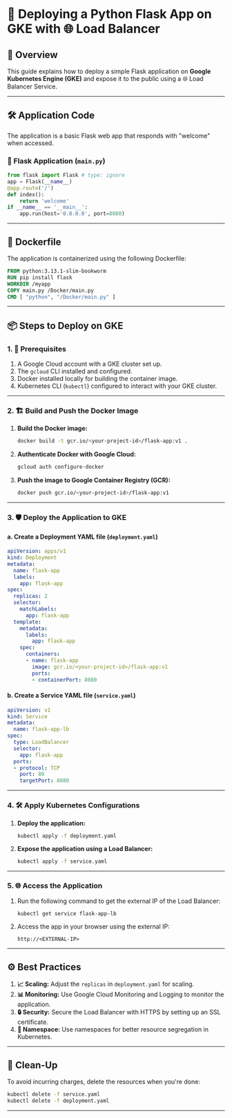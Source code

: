 
# 🚀 Deploying a Python Flask App on GKE with 🌐 Load Balancer

## 📝 Overview

This guide explains how to deploy a simple Flask application on **Google Kubernetes Engine (GKE)** and expose it to the public using a 🌐 Load Balancer Service.

---

## 🛠️ Application Code

The application is a basic Flask web app that responds with "welcome" when accessed.

### 🐍 Flask Application (`main.py`)

```python
from flask import Flask # type: ignore
app = Flask(__name__)
@app.route('/')
def index():
    return 'welcome'
if __name__ == '__main__':
    app.run(host='0.0.0.0', port=8080)
```

---

## 🐳 Dockerfile

The application is containerized using the following Dockerfile:

```Dockerfile
FROM python:3.13.1-slim-bookworm
RUN pip install flask
WORKDIR /myapp
COPY main.py /Docker/main.py
CMD [ "python", "/Docker/main.py" ]
```

---

## 📦 Steps to Deploy on GKE

### 1. 🔑 Prerequisites

1. A Google Cloud account with a GKE cluster set up.
2. The `gcloud` CLI installed and configured.
3. Docker installed locally for building the container image.
4. Kubernetes CLI (`kubectl`) configured to interact with your GKE cluster.

---

### 2. 🏗️ Build and Push the Docker Image

1. **Build the Docker image:**
   ```bash
   docker build -t gcr.io/<your-project-id>/flask-app:v1 .
   ```

2. **Authenticate Docker with Google Cloud:**
   ```bash
   gcloud auth configure-docker
   ```

3. **Push the image to Google Container Registry (GCR):**
   ```bash
   docker push gcr.io/<your-project-id>/flask-app:v1
   ```

---

### 3. 🛡️ Deploy the Application to GKE

#### a. Create a Deployment YAML file (`deployment.yaml`)
```yaml
apiVersion: apps/v1
kind: Deployment
metadata:
  name: flask-app
  labels:
    app: flask-app
spec:
  replicas: 2
  selector:
    matchLabels:
      app: flask-app
  template:
    metadata:
      labels:
        app: flask-app
    spec:
      containers:
      - name: flask-app
        image: gcr.io/<your-project-id>/flask-app:v1
        ports:
        - containerPort: 8080
```

#### b. Create a Service YAML file (`service.yaml`)
```yaml
apiVersion: v1
kind: Service
metadata:
  name: flask-app-lb
spec:
  type: LoadBalancer
  selector:
    app: flask-app
  ports:
  - protocol: TCP
    port: 80
    targetPort: 8080
```

---

### 4. 🛠️ Apply Kubernetes Configurations

1. **Deploy the application:**
   ```bash
   kubectl apply -f deployment.yaml
   ```

2. **Expose the application using a Load Balancer:**
   ```bash
   kubectl apply -f service.yaml
   ```

---

### 5. 🌐 Access the Application

1. Run the following command to get the external IP of the Load Balancer:
   ```bash
   kubectl get service flask-app-lb
   ```

2. Access the app in your browser using the external IP:
   ```
   http://<EXTERNAL-IP>
   ```

---

## ⚙️ Best Practices

1. **📈 Scaling:** Adjust the `replicas` in `deployment.yaml` for scaling.
2. **📊 Monitoring:** Use Google Cloud Monitoring and Logging to monitor the application.
3. **🔒 Security:** Secure the Load Balancer with HTTPS by setting up an SSL certificate.
4. **📂 Namespace:** Use namespaces for better resource segregation in Kubernetes.

---

## 🧹 Clean-Up

To avoid incurring charges, delete the resources when you're done:
```bash
kubectl delete -f service.yaml
kubectl delete -f deployment.yaml
```

---

